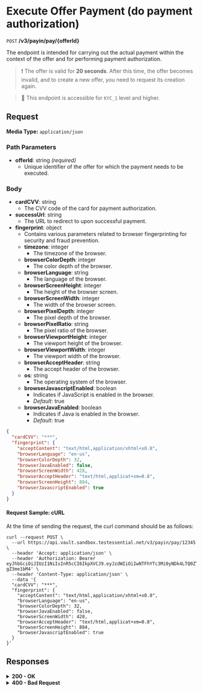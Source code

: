 # Execute Offer Payment (do payment authorization)

`POST` **/v3/payin/pay/{offerId}**

The endpoint is intended for carrying out the actual payment within the context of the offer and for performing payment authorization.

> ❗️ The offer is valid for **20 seconds**. After this time, the offer becomes invalid, and to create a new offer, you need to request its creation again.

> 📘 This endpoint is accessible for `KYC_1` level and higher.

## Request

**Media Type:** `application/json`

### Path Parameters
- **offerId**: string *(required)*
  - Unique identifier of the offer for which the payment needs to be executed.

### Body
- **cardCVV**: string
  - The CVV code of the card for payment authorization.
- **successUrl**: string
  - The URL to redirect to upon successful payment.
- **fingerprint**: object
  - Contains various parameters related to browser fingerprinting for security and fraud prevention.
  - **timezone**: integer
    - The timezone of the browser.
  - **browserColorDepth**: integer
    - The color depth of the browser.
  - **browserLanguage**: string
    - The language of the browser.
  - **browserScreenHeight**: integer
    - The height of the browser screen.
  - **browserScreenWidth**: integer
    - The width of the browser screen.
  - **browserPixelDepth**: integer
    - The pixel depth of the browser.
  - **browserPixelRatio**: string
    - The pixel ratio of the browser.
  - **browserViewportHeight**: integer
    - The viewport height of the browser.
  - **browserViewportWidth**: integer
    - The viewport width of the browser.
  - **browserAcceptHeader**: string
    - The accept header of the browser.
  - **os**: string
    - The operating system of the browser.
  - **browserJavascriptEnabled**: boolean
    - Indicates if JavaScript is enabled in the browser.
    - *Default*: true
  - **browserJavaEnabled**: boolean
    - Indicates if Java is enabled in the browser.
    - *Default*: true

```json 
{
  "cardCVV": "***",
  "fingerprint": {
    "acceptContent": "text/html,application/xhtml+x0.8",
    "browserLanguage": "en-us",
    "browserColorDepth": 32,
    "browserJavaEnabled": false,
    "browserScreenWidth": 428,
    "browserAcceptHeader": "text/html,applicat+xm=0.8",
    "browserScreenHeight": 884,
    "browserJavascriptEnabled": true
  }
}
```

#### **Request Sample: cURL**

At the time of sending the request, the curl command should be as follows:

```curl cURL
curl --request POST \
  --url https://api.vault.sandbox.testessential.net/v3/payin/pay/12345 \
  --header 'Accept: application/json' \
  --header 'Authorization: Bearer eyJhbGciOiJIUzI1NiIsInR5cCI6IkpXVCJ9.eyJzdWIiOiIwNTFhYTc3Mi0yNDk4LTQ0ZTEtODdmYi0zYzNhZDdlMTY1ODgiLCJleHAiOjE3MTE3ODM4OTYsImlhdCI6MTcxMTY5NzQ5Nn0.GBWhOHEIbiOipMa1kXMsamNqT1I6pFBe3-gZ3me1bM4' \
  --header 'Content-Type: application/json' \
  --data '{
  "cardCVV": "***",
  "fingerprint": {
    "acceptContent": "text/html,application/xhtml+x0.8",
    "browserLanguage": "en-us",
    "browserColorDepth": 32,
    "browserJavaEnabled": false,
    "browserScreenWidth": 428,
    "browserAcceptHeader": "text/html,applicat+xm=0.8",
    "browserScreenHeight": 884,
    "browserJavascriptEnabled": true
  }
}'
```

## Responses

<details>
<summary><strong>200 - OK</strong></summary>
  

- **successUrl**: string
  - URL for successful redirection after payment execution.
- **failUrl**: string
  - URL for redirection in case of unsuccessful payment.
- **cancelUrl**: string
  - URL for redirection in case of payment cancellation.
- **authLink**: string
  - Link to the payment authorization page.
- **offerId**: integer
  - Unique identifier of the offer.
- **transactionStatus**: string
  - The status of the transaction.
- **transactionStatusCode**: integer
  - The status code of the transaction.
- **originalTransactionStatus**: string
  - The original status of the transaction.
- **originalTransactionStatusCode**: integer
  - The original status code of the transaction.
- **paymentMode**: string
  - The payment mode used for the transaction.
- **maskedPan**: string
  - The masked PAN (Primary Account Number) of the card used for payment.
- **transactionDate**: string
  - The date of the transaction.
- **transactionAmount**: string
  - The amount of the transaction.
- **cardCountryCode**: string
  - The country code of the card issuer.
- **cardCountryName**: string
  - The name of the card issuer's country.
- **cardBankName**: string
  - The name of the card issuer's bank.

```json 
{
  "failUrl": null,
  "offerId": 7404,
  "authLink": null,
  "cancelUrl": null,
  "maskedPan": "490742****3896",
  "successUrl": null,
  "paymentMode": "debit",
  "cardBankName": "WINSTON-SALEM FEDERAL CREDIT UNION",
  "cardCountryCode": "US",
  "cardCountryName": "USA",
  "transactionDate": "2024-03-12T11:23:20",
  "transactionAmount": "32.09",
  "transactionStatus": "Wrong response from provider",
  "transactionStatusCode": 305,
  "originalTransactionStatus": "Wrong response from provider",
  "originalTransactionStatusCode": 305
}
```
  
</details>


<details>
<summary><strong>400 - Bad Request</strong></summary>

The response status code indicates that the requested page was not found on the server.
  
- **Media type:** `application/json`
  
  

- **message:** string
  - Message displayed to the user.

- **field:** string
  - Specifies the field in the request that caused the error.

- **errorId:** integer
  - Identifier of the error.

- **systemId:** string
  - Identifier of the component.

- **originalMessage:** string
  - The original error message.

- **errorStackTrace:** string
  - The place where the error occurred in the code.

- **data:** object
  - Additional data related to the error, structured as key-value pairs.
    - **additionalProp1:** object
    - **additionalProp2:** object
    - **additionalProp3:** object

- **error:** string
  - Identifier of the error.

    
**Responses example**

```json
{
  "error": "COMMON",
  "errorId": 0,
  "message": "Sorry for inconvenience. We're fixing the issue. If you have urgent questions, contact support",
  "systemId": "core"
}
```

</details>
